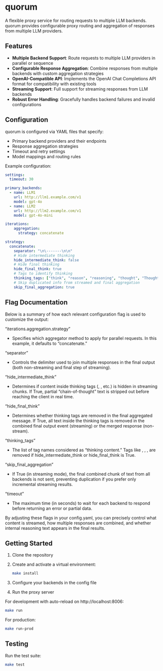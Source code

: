 # quorum

A flexible proxy service for routing requests to multiple LLM backends. quorum provides configurable proxy routing and aggregation of responses from multiple LLM providers.

## Features

- **Multiple Backend Support**: Route requests to multiple LLM providers in parallel or sequence
- **Configurable Response Aggregation**: Combine responses from multiple backends with custom aggregation strategies
- **OpenAI-Compatible API**: Implements the OpenAI Chat Completions API format for compatibility with existing tools
- **Streaming Support**: Full support for streaming responses from LLM backends
- **Robust Error Handling**: Gracefully handles backend failures and invalid configurations

## Configuration

quorum is configured via YAML files that specify:

- Primary backend providers and their endpoints
- Response aggregation strategies
- Timeout and retry settings
- Model mappings and routing rules

Example configuration:
```yaml
settings:
  timeout: 30

primary_backends:
  - name: LLM1
    url: http://llm1.example.com/v1
    model: gpt-4o
  - name: LLM2 
    url: http://llm2.example.com/v1
    model: gpt-4o-mini

iterations:
    aggregation:
      strategy: concatenate

strategy:
  concatenate:
    separator: "\n\-------\n\n"
    # Hide intermediate thinking
    hide_intermediate_think: false
    # Hide final thinking
    hide_final_think: true
    # Tags to identify thinking
    thinking_tags: ["think", "reason", "reasoning", "thought", "Thought"]
    # Skip duplicated info from streamed and final aggregation
    skip_final_aggregation: true
```

## Flag Documentation
Below is a summary of how each relevant configuration flag is used to customize the output:

“iterations.aggregation.strategy”
- Specifies which aggregator method to apply for parallel requests. In this example, it defaults to “concatenate.”

“separator”
- Controls the delimiter used to join multiple responses in the final output (both non-streaming and final step of streaming).

“hide_intermediate_think”
- Determines if content inside thinking tags (<think>, <reason>, etc.) is hidden in streaming chunks. If True, partial “chain-of-thought” text is stripped out before reaching the client in real time.

“hide_final_think”
- Determines whether thinking tags are removed in the final aggregated message. If True, all text inside the thinking tags is removed in the combined final output event (streaming) or the merged response (non-stream).

“thinking_tags”
- The list of tag names considered as “thinking content.” Tags like <think>, <reason>, <reasoning>, <thought> are removed if hide_intermediate_think or hide_final_think is True.

“skip_final_aggregation”
- If True (in streaming mode), the final combined chunk of text from all backends is not sent, preventing duplication if you prefer only incremental streaming results.

“timeout”
- The maximum time (in seconds) to wait for each backend to respond before returning an error or partial data.

By adjusting these flags in your config.yaml, you can precisely control what content is streamed, how multiple responses are combined, and whether internal reasoning text appears in the final results.

## Getting Started

1. Clone the repository

2. Create and activate a virtual environment:
   ```bash
   make install
   ```

3. Configure your backends in the config file

4. Run the proxy server

For development with auto-reload on http://localhost:8006:
```bash
make run
```

For production:
```bash
make run-prod
```


## Testing

Run the test suite:

```bash
make test
```
